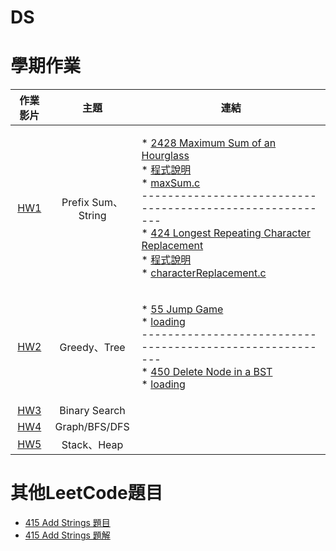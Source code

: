 # DS
# 學期作業

|                                 作業影片                                |                                   主題                                  |                                                                                                                                                                                                                                                                                                                                                                                                                                                                                                              連結                                                                                                                                                                                                                                                                                                                                                                                                                                                                                                             |
|:-------------------------------------------------------------------:|:-----------------------------------------------------------------------:|:-----------------------------------------------------------------------------------------------------------------------------------------------------------------------------------------------------------------------------------------------------------------------------------------------------------------------------------------------------------------------------------------------------------------------------------------------------------------------------------------------------------------------------------------------------------------------------------------------------------------------------------------------------------------------------------------------------------------------------------------------------------------------------------------------------------------------------------------------------------------------------------------------------------------------------------------------------------------------------------------------------------------------------:|
| [HW1](https://youtu.be/EvQ_zUZbB9s)|Prefix Sum、String| <p align="left">* [2428 Maximum Sum of an Hourglass](https://leetcode.com/problems/maximum-sum-of-an-hourglass)<br>* [程式說明](https://github.com/chenangel89/DS/blob/main/HW1/2428%20Maximum%20Sum%20of%20an%20Hourglass%20%E8%A7%A3%E9%87%8B.md)<br>* [maxSum.c](https://github.com/chenangel89/DS/blob/main/HW1/maxSum.c)<br>---------------------------------------------------------<br>* [424 Longest Repeating Character Replacement](https://leetcode.com/problems/longest-repeating-character-replacement)<br>* [程式說明](https://github.com/chenangel89/DS/blob/main/HW1/424%20Longest%20Repeating%20Character%20Replacement%E8%A7%A3%E9%87%8B.md)<br>* [characterReplacement.c](https://github.com/chenangel89/DS/blob/main/HW1/characterReplacement.c)</p> | 
| [HW2](https://youtu.be/A1E6d6QK3cY) |Greedy、Tree| <p align="left"> * [55 Jump Game](https://leetcode.com/problems/jump-game/)<br>* [loading]()<br>---------------------------------------------------------<br>* [450 Delete Node in a BST](https://leetcode.com/problems/delete-node-in-a-bst/)<br>* [loading]()<br>
| [HW3]() |Binary Search| <p align="left">  | 
| [HW4]() |Graph/BFS/DFS| <p align="left">  |
| [HW5]() |Stack、Heap| <p align="left">     |

# 其他LeetCode題目
* [415 Add Strings 題目](https://leetcode.com/problems/add-strings)
* [415 Add Strings 題解](https://github.com/chenangel89/DS/blob/main/%E5%85%B6%E4%BB%96LeetCode%E9%A1%8C%E7%9B%AE/415.%20Add%20Strings%E8%A7%A3%E9%A1%8C.md)
